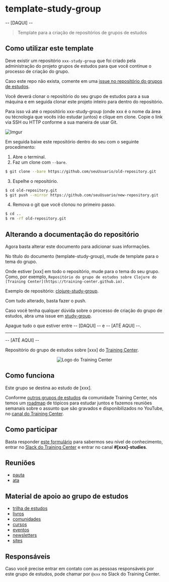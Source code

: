 # template-study-group

-- [DAQUI] --

> Template para a criação de repositórios de grupos de estudos

## Como utilizar este template

Deve existir um repositório `xxx-study-group` que foi criado pela administração do projeto grupos de estudos para que você continue o processo de criação do grupo.

Caso este repo não exista, comente em uma [issue no repositório do grupos de estudos](https://github.com/training-center/study-groups/issues).

Você deverá clonar o repositório do seu grupo de estudos para a sua máquina e em seguida clonar este projeto inteiro para dentro do repositório.

Para isso vá até o repositório xxx-study-group (onde xxx é o nome da área ou técnologia que vocês irão estudar juntos) e clique em clone. Copie o link via SSH ou HTTP conforme a sua maneira de usar Git.

![Imgur](https://i.imgur.com/HJERYKc.png)

Em seguida baixe este repositório dentro do seu com o seguinte procedimento:

1. Abre o terminal.
2. Faz um clone com `--bare`.

```bash
$ git clone --bare https://github.com/seuUsuario/old-repository.git
```
3. Espelhe o repositório.
```bash
$ cd old-repository.git
$ git push --mirror https://github.com/seuUsuario/new-repository.git
```
4. Remova o git que você clonou no primeiro passo.
```bash
$ cd ..
$ rm -rf old-repository.git
```

## Alterando a documentação do repositório

Agora basta alterar este documento para adicionar suas informações.

No título do documento (template-study-group), mude de template para o tema do grupo.

Onde estiver [xxx] em todo o repositório, mude para o tema do seu grupo. Como, por exemplo, `Repositório do grupo de estudos sobre Clojure do [Training Center](https://training-center.github.io).`

Exemplo de repositório: [clojure-study-group](https://github.com/training-center/clojure-study-group).

Com tudo alterado, basta fazer o push.

Caso você tenha qualquer dúvida sobre o processo de criação do grupo de estudos, abra uma issue em [study-group](https://github.com/training-center/study-groups).

Apague tudo o que estiver entre -- [DAQUI] -- e -- [ATÉ AQUI] --.

---

-- [ATÉ AQUI] --

Repositório do grupo de estudos sobre [xxx] do [Training Center](https://training-center.github.io).

<p align="center">
  <img src="assets/training-center-logo.svg" alt="Logo do Training Center">
</p>

## Como funciona

Este grupo se destina ao estudo de [xxx].

Conforme [outros grupos de estudos](https://github.com/training-center/study-groups) da comunidade Training Center, nós temos um [roadmap](material/roadmap.md) de tópicos para estudar juntos e fazemos reuniões semanais sobre o assunto que são gravados e disponibilizados no YouTube, no [canal do Training Center](https://www.youtube.com/c/TrainingCenterChannel).

## Como participar

Basta responder [este formulário]() para sabermos seu nível de conhecimento, entrar no [Slack do Training Center](https://github.com/training-center/slack) e entrar no canal **#[xxx]-studies**.

## Reuniões

- [pauta](/material/agenda)
- [ata](material/minutes)

## Material de apoio ao grupo de estudos

- [trilha de estudos](material/roadmap.md)
- [livros](material/dir/books.md)
- [comunidades](material/dir/communities.md)
- [cursos](material/dir/courses.md)
- [eventos](material/dir/events.md)
- [newsletters](material/dir/newsletters.md)
- [sites](material/dir/sites.md)

## Responsáveis

Caso você precise entrar em contato com as pessoas responsáveis por este grupo de estudos, pode chamar por `@xxx` no Slack do Training Center.
